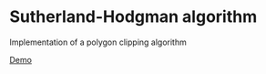 # Sutherland-Hodgman algorithm

Implementation of a polygon clipping algorithm

[Demo](https://sportshead.github.io/sutherland-hodgman/)
